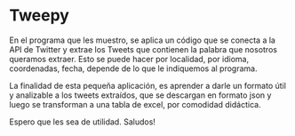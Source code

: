# Tweepy
En el programa que les muestro, se aplica un código que se conecta a la API de Twitter y extrae los Tweets que contienen la palabra que nosotros queramos extraer. Esto se puede hacer por localidad, por idioma, coordenadas, fecha, depende de lo que le indiquemos al programa.

La finalidad de esta pequeña aplicación, es aprender a darle un formato útil y analizable a los tweets extraídos, que se descargan en formato json y luego se transforman a una tabla de excel, por comodidad didáctica.

Espero que les sea de utilidad. 
Saludos!
